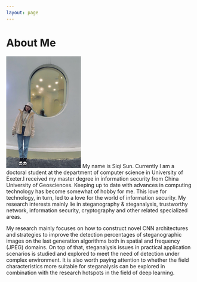 ```yaml
---
layout: page
---
```


# About Me

<img src="/images/index.png" class="floatpic" width="200" height="300">
My name is Siqi Sun. Currently I am  a doctoral student at the department of computer science in University of Exeter.I received my master degree in information security from China University of Geosciences. Keeping up to date with advances in computing technology has become somewhat of hobby for me. This love for technology, in turn, led to a love for the world of information security. My research interests mainly lie in steganography & steganalysis, trustworthy network, information security, cryptography and other related specialized areas.

My research mainly focuses on how to construct novel CNN architectures and strategies to improve the detection percentages of steganographic images on the last generation algorithms both in spatial and frequency (JPEG) domains. On top of that, steganalysis issues in practical application scenarios is studied and explored to meet the need of detection under complex environment. It is also worth paying attention to whether the field characteristics more suitable for steganalysis can
be explored in combination with the research hotspots in the field of deep learning.


<!--
If you’d like to know more about my work or explore opportunities for collaboration, please get in touch!
I am currently working on PyTorch Compilers
at Facebook.
Before Facebook, I was at GoDaddy helping build a deep learning platform
for predicting small business behavior and personalizing experiences across
the company.  I also created [GoDaddy Domain Appraisals], which uses neural
networks to predict the resale value of a domain name better than a human
expert.  I joined GoDaddy in 2013 as part of the [acquisition] of the startup
[Locu], which I joined in 2011 while I was simultaneously getting my Ph.D. at
[MIT][MIT] [CSAIL].
I did my Ph.D. dissertation in the [Commit] group lead by  [Saman Amarasinghe].
I started the [OpenTuner] project, an extensible framework for program
autotuning.  I also created the [PetaBricks] programming language, a language
that incorporates algorithmic choices to allow an integrated autotuner to
explore search spaces of program implementations.  As an undergraduate, I did
research with [Gene Cooperman] and helped create [DMTCP], a user-level
distributed checkpoint/restart system.
[GoDaddy Domain Appraisals]: https://www.godaddy.com/engineering/2019/07/26/domain-name-valuation/
[acquisition]: http://allthingsd.com/20130819/godaddy-acquires-merchant-finder-startup-locu-for-70-million/
[CSAIL]: http://www.csail.mit.edu/
[DMTCP]: http://dmtcp.sourceforge.net/
[Gene Cooperman]: http://www.ccs.neu.edu/home/gene/
[Locu]: http://locu.com/
[MIT]: http://www.mit.edu/
[OpenTuner]: http://opentuner.org/
[PetaBricks]: http://projects.csail.mit.edu/petabricks/
[Commit]: http://groups.csail.mit.edu/commit/
[Saman Amarasinghe]: http://people.csail.mit.edu/saman/
-->

